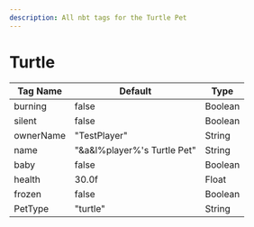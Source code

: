 ```yaml
---
description: All nbt tags for the Turtle Pet
---
```



# Turtle

| Tag Name     | Default                                                            | Type                                         |
| - | - | - |
| burning | false | Boolean |
| silent | false | Boolean |
| ownerName | "TestPlayer" | String |
| name | "&a&l%player%'s Turtle Pet" | String |
| baby | false | Boolean |
| health | 30.0f | Float |
| frozen | false | Boolean |
| PetType | "turtle" | String |
